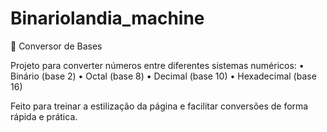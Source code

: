 # Binariolandia_machine

🔢 Conversor de Bases

Projeto para converter números entre diferentes sistemas numéricos:
	•	Binário (base 2)
	•	Octal (base 8)
	•	Decimal (base 10)
	•	Hexadecimal (base 16)

Feito para treinar a estilização da página  e facilitar conversões de forma rápida e prática.
